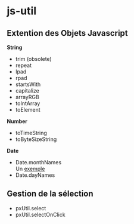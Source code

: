 js-util
=======

Extention des Objets Javascript
-------------------------------

**String**
* trim (obsolete)
* repeat
* lpad
* rpad
* startsWith
* capitalize
* arrayRGB
* toIntArray
* toElement

**Number**
* toTimeString
* toByteSizeString

**Date**
* Date.monthNames<br>
Un [exemple](http://jsfiddle.net/polinux/qb346/4/ "Libellés des mois ")
* Date.dayNames


Gestion de la sélection
-----------------------
* pxUtil.select
* pxUtil.selectOnClick
